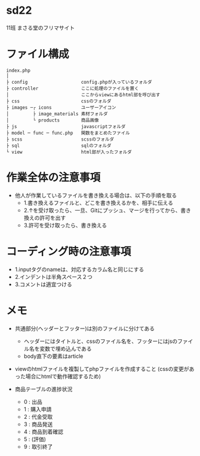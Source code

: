 # sd22
11班
まさる堂のフリマサイト


#  ファイル構成
```
index.php
│
├ config                    config.phpが入っているフォルダ
├ controller                ここに処理のファイルを置く
│                           ここからviewにあるhtml部を呼び出す
├ css                       cssのフォルダ
├ images ─┌ icons           ユーザーアイコン
│         ├ image_materials 素材フォルダ
│         └ products        商品画像
├ js                        javascriptフォルダ
├ model ─ func ─ func.php   関数をまとめたファイル
├ scss                      scssのフォルダ
├ sql                       sqlのフォルダ
└ view                      html部が入ったフォルダ
```

# 作業全体の注意事項
  - 他人が作業しているファイルを書き換える場合は、以下の手順を取る
    - 1.書き換えるファイルと、どこを書き換えるかを、相手に伝える
    - 2.↑を受け取ったら、一旦、Gitにプッシュ、マージを行ってから、書き換えの許可を出す
    - 3.許可を受け取ったら、書き換える

# コーディング時の注意事項
  - 1.inputタグのnameは、対応するカラム名と同じにする
  - 2.インデントは半角スペース２つ
  - 3.コメントは適宜つける


# メモ
  - 共通部分(ヘッダーとフッター)は別のファイルに分けてある
    - ヘッダーにはタイトルと、cssのファイル名を、フッターにはjsのファイル名を変数で埋め込んである
    - body直下の要素はarticle

  - viewのhtmlファイルを複製してphpファイルを作成すること
    (cssの変更があった場合にhtmlで動作確認するため)

  - 商品テーブルの進捗状況
    - 0 : 出品
    - 1 : 購入申請
    - 2 : 代金受取
    - 3 : 商品発送
    - 4 : 商品到着確認
    - 5 : (評価)
    - 9 : 取引終了
